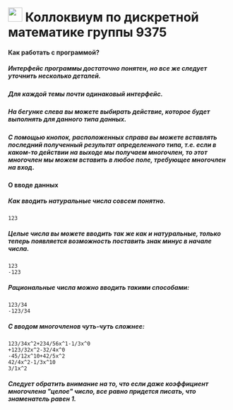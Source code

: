# <img src="https://cdn.icon-icons.com/icons2/2300/PNG/512/virus_covid_corona_coronavirus_cell_coronavirus_icon_141661.png" width="32" height="32"/> **Коллоквиум по дискретной математике группы 9375**
#### **Как работать с программой?**
##### **Интерфейс программы достаточно понятен, но все же следует уточнить несколько деталей.**
##### **Для каждой темы почти одинаковый интерфейс.**

##### **На бегунке слева вы можете выбирать действие, которое будет выполнять для данного типа данных.**
##### **С помощью кнопок, расположенных справа вы можете вставлять последний полученный результат определенного типа, т.е. если в каком-то действии на выходе мы получаем многочлен, то этот многочлен мы можем вставить в любое поле, требующее многочлен на вход.**
#### **О вводе данных**
##### **Как вводить натуральные числа совсем понятно.**
    123
##### **Целые числа вы можете вводить так же как и натуральные, только теперь появляется возможность поставить знак минус в начале числа.**
    123
    -123
##### **Рациональные числа можно вводить такими способами:**
    123/34
    -123/34
##### **С вводом многочленов чуть-чуть сложнее:**
    123/34x^2+234/56x^1-1/3x^0
    +123/32x^2-32/4x^0
    -45/12x^10+42/5x^2
    42/4x^2-1/3x^10
    3/1x^2
##### **Следует обратить внимание на то, что если даже коэффициент многочлена "целое" число, все равно придется писать, что знаменатель равен 1.**
